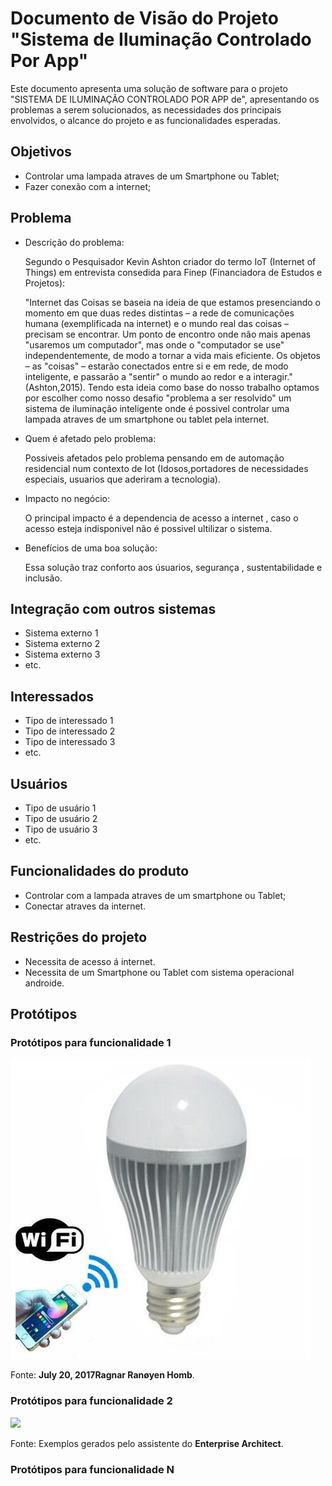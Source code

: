 # Documento de Visão do Projeto "Sistema de Iluminação Controlado Por App"

Este documento apresenta uma solução de software para o projeto "SISTEMA DE ILUMINAÇÃO CONTROLADO POR APP de", 
apresentando os problemas a serem solucionados, as necessidades dos principais envolvidos, o alcance do projeto e as funcionalidades esperadas.

## Objetivos

* Controlar uma lampada atraves de um Smartphone ou Tablet;
* Fazer conexão com a internet;


## Problema

* Descrição do problema: 

    Segundo o Pesquisador Kevin Ashton criador do termo IoT (Internet of Things) em entrevista consedida para Finep (Financiadora de Estudos e Projetos): 
       
  "Internet das Coisas se baseia na ideia de que estamos presenciando o momento em que duas redes distintas – a rede de comunicações      humana (exemplificada na internet) e o mundo real das coisas – precisam se encontrar. Um ponto de encontro onde não mais apenas        "usaremos um computador", mas onde o "computador se use" independentemente, de modo a tornar a vida mais eficiente. Os objetos – as  "coisas" – estarão conectados entre si e em rede, de modo inteligente, e passarão a "sentir" o mundo ao redor e a interagir." (Ashton,2015). Tendo esta ideia como base do nosso trabalho optamos por escolher como nosso desafio "problema a ser resolvido" um    sistema de iluminação inteligente onde é possivel controlar uma lampada atraves de um smartphone ou tablet pela internet.

* Quem é afetado pelo problema: 

   Possiveis afetados pelo problema pensando em  de automação residencial num contexto de Iot  (Idosos,portadores de necessidades    especiais, usuarios que aderiram a tecnologia).

* Impacto no negócio:

   O principal impacto é a dependencia de acesso a internet , caso o acesso esteja indisponivel não é possivel ultilizar o sistema.

* Benefícios de uma boa solução: 

   Essa solução traz conforto aos úsuarios, segurança , sustentabilidade e inclusão.

## Integração com outros sistemas

* Sistema externo 1
* Sistema externo 2
* Sistema externo 3
* etc.
 
## Interessados

* Tipo de interessado 1
* Tipo de interessado 2
* Tipo de interessado 3
* etc.

## Usuários

* Tipo de usuário 1
* Tipo de usuário 2
* Tipo de usuário 3
* etc.

## Funcionalidades do produto

* Controlar com a lampada atraves de um smartphone ou Tablet;
* Conectar atraves da internet.


## Restrições do projeto

* Necessita de acesso á internet. 
* Necessita de um Smartphone ou Tablet com sistema operacional androide.


## Protótipos

### Protótipos para funcionalidade 1

![](lampada.jpg)

Fonte:  **July 20, 2017Ragnar Ranøyen Homb**.

### Protótipos para funcionalidade 2

![](proto2.png)

Fonte: Exemplos gerados pelo assistente do **Enterprise Architect**.

### Protótipos para funcionalidade N
